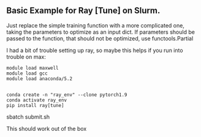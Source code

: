 ## Basic Example for Ray [Tune] on Slurm. 

Just replace the simple training function with a more complicated one, 
taking the parameters to optimize as an input dict. 
If parameters should be passed to the function, that should not be optimized, use functools.Partial


I had a bit of trouble setting up ray, so maybe this helps if you run into trouble on max: 

    module load maxwell
    module load gcc
    module load anaconda/5.2


    conda create -n "ray_env" --clone pytorch1.9
    conda activate ray_env
    pip install ray[tune]

sbatch submit.sh

This should work out of the box
